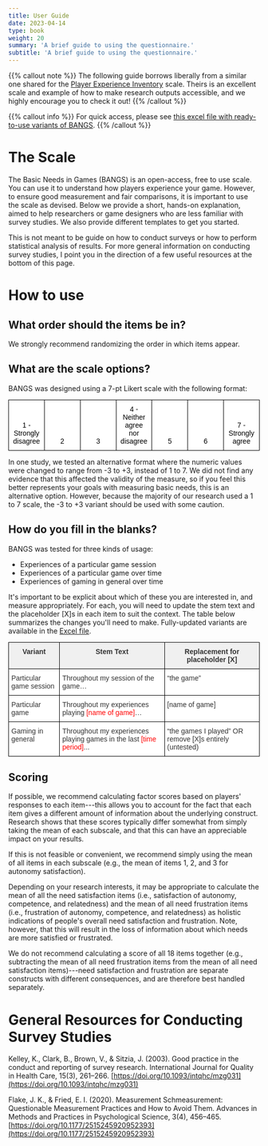```yaml
---
title: User Guide
date: 2023-04-14
type: book
weight: 20
summary: 'A brief guide to using the questionnaire.'
subtitle: 'A brief guide to using the questionnaire.'
---
```


{{% callout note %}}
The following guide borrows liberally from a similar one shared for the [Player Experience Inventory](https://playerexperienceinventory.org/docs) scale. Theirs is an excellent scale and example of how to make research outputs accessible, and we highly encourage you to check it out!
{{% /callout %}}️

{{% callout info %}}
For quick access, please see [this excel file with ready-to-use variants of BANGS](https://nickballou.com/files/BANGS.xlsx).
{{% /callout %}}️

# The Scale

The Basic Needs in Games (BANGS) is an open-access, free to use scale. You can use it to understand how players experience your game. However, to ensure good measurement and fair comparisons, it is important to use the scale as devised. Below we provide a short, hands-on explanation, aimed to help researchers or game designers who are less familiar with survey studies. We also provide different templates to get you started.

This is not meant to be guide on how to conduct surveys or how to perform statistical analysis of results. For more general information on conducting survey studies, I point you in the direction of a few useful resources at the bottom of this page.

# How to use

## What order should the items be in?

We strongly recommend randomizing the order in which items appear.

## What are the scale options?

BANGS was designed using a 7-pt Likert scale with the following format: 

<style type="text/css">
.tg  {border-collapse:collapse;border-spacing:0;margin:0px auto;}
.tg td{border-color:black;border-style:solid;border-width:1px;font-family:Arial, sans-serif;font-size:14px;
  overflow:hidden;padding:10px 5px;word-break:normal;}
.tg th{border-color:black;border-style:solid;border-width:1px;font-family:Arial, sans-serif;font-size:14px;
  font-weight:normal;overflow:hidden;padding:10px 5px;word-break:normal;}
.tg .tg-063u{background-color:#ffffff;border-color:#000000;color:#333333;text-align:center;vertical-align:bottom};

</style>
<table class="tg">
<thead>
  <tr>
    <td class="tg-063u" width="13%"><span style="font-weight:400;font-style:normal;text-decoration:none;color:black">1 - Strongly</span> <br><span style="font-weight:400;font-style:normal;text-decoration:none;color:black">disagree</span></td>
    <td class="tg-063u" width="13%"><span style="font-weight:400;font-style:normal;text-decoration:none;color:black">2</span></td>
    <td class="tg-063u" width="13%"><span style="font-weight:400;font-style:normal;text-decoration:none;color:black">3</span></td>
    <td class="tg-063u" width="13%"><span style="font-weight:400;font-style:normal;text-decoration:none;color:black">4 - Neither agree</span> <br><span style="font-weight:400;font-style:normal;text-decoration:none;color:black">nor disagree</span></td>
    <td class="tg-063u" width="13%"><span style="font-weight:400;font-style:normal;text-decoration:none;color:black">5</span></td>
    <td class="tg-063u" width="13%"><span style="font-weight:400;font-style:normal;text-decoration:none;color:black">6</span></td>
    <td class="tg-063u" width="13%"><span style="font-weight:400;font-style:normal;text-decoration:none;color:black">7 - Strongly</span> <br><span style="font-weight:400;font-style:normal;text-decoration:none;color:black">agree</span></td>
  </tr>
</thead>
</table>

In one study, we tested an alternative format where the numeric values were changed to range from -3 to +3, instead of 1 to 7. We did not find any evidence that this affected the validity of the measure, so if you feel this better represents your goals with measuring basic needs, this is an alternative option. However, because the majority of our research used a 1 to 7 scale, the -3 to +3 variant should be used with some caution. 

## How do you fill in the blanks?

BANGS was tested for three kinds of usage:

- Experiences of a particular game session
- Experiences of a particular game over time
- Experiences of gaming in general over time

It's important to be explicit about which of these you are interested in, and measure appropriately. For each, you will need to update the stem text and the placeholder [X]s in each item to suit the context. The table below summarizes the changes you'll need to make. Fully-updated variants are available in the [Excel file](https://nickballou.com/files/BANGS.xlsx).

<style type="text/css">
.tg  {border-collapse:collapse;border-color:#ccc;border-spacing:0;margin:0px auto;}
.tg td{background-color:#fff;border-color:#ccc;border-style:solid;border-width:1px;color:#333;
.dark table{background-color:#fff};
  font-family:Arial, sans-serif;font-size:14px;overflow:hidden;padding:10px 5px;word-break:normal;}
.tg th{background-color:#f0f0f0;border-color:#ccc;border-style:solid;border-width:1px;color:#333;
  font-family:Arial, sans-serif;font-size:14px;font-weight:normal;overflow:hidden;padding:10px 5px;word-break:normal;}
.tg .tg-mqa1{border-color:#000000;font-weight:bold;text-align:center;vertical-align:top}
.tg .tg-iks7{background-color:#ffffff;border-color:#000000;text-align:left;vertical-align:top}
td:hover {
  background-color: #ff0000;
  color: #000000;
}
.dark table > td:hover {
  background-color: #ff0000;
  color: #ffffff;
}


</style>
<table class="tg">
<thead>
  <tr>
    <th class="tg-mqa1">Variant</th>
    <th class="tg-mqa1">Stem Text</th>
    <th class="tg-mqa1">Replacement for placeholder [X]</th>
  </tr>
</thead>
<tbody>
  <tr>
    <td class="tg-iks7">Particular game session</td>
    <td class="tg-iks7">Throughout my session of the game…</td>
    <td class="tg-iks7">“the game”</td>
  </tr>
  <tr>
    <td class="tg-iks7">Particular game</td>
    <td class="tg-iks7">Throughout my experiences playing <span style="color:red">[name of game]</span>…</td>
    <td class="tg-iks7">[name of game]</td>
  </tr>
  <tr>
    <td class="tg-iks7">Gaming in general</td>
    <td class="tg-iks7">Throughout my experiences playing games in the last <span style="color:red">[time period]</span>...</td>
    <td class="tg-iks7">“the games I played” OR remove [X]s entirely (untested)</td>
  </tr>
</tbody>
</table>

## Scoring

If possible, we recommend calculating factor scores based on players' responses to each item---this allows you to account for the fact that each item gives a different amount of information about the underlying construct. Research shows that these scores typically differ somewhat from simply taking the mean of each subscale, and that this can have an appreciable impact on your results. 

If this is not feasible or convenient, we recommend simply using the mean of all items in each subscale (e.g., the mean of items 1, 2, and 3 for autonomy satisfaction).

Depending on your research interests, it may be appropriate to calculate the mean of all the need satisfaction items (i.e., satisfaction of autonomy, competence, and relatedness) and the mean of all need frustration items (i.e., frustration of autonomy, competence, and relatedness) as holistic indications of people's overall need satisfaction and frustration. Note, however, that this will result in the loss of information about which needs are more satisfied or frustrated. 

We do not recommend calculating a score of all 18 items together (e.g., subtracting the mean of all need frustration items from the mean of all need satisfaction items)---need satisfaction and frustration are separate constructs with different consequences, and are therefore best handled separately.

# General Resources for Conducting Survey Studies

Kelley, K., Clark, B., Brown, V., & Sitzia, J. (2003). Good practice in the conduct and reporting of survey research. International Journal for Quality in Health Care, 15(3), 261–266. [https://doi.org/10.1093/intqhc/mzg031](https://doi.org/10.1093/intqhc/mzg031)

Flake, J. K., & Fried, E. I. (2020). Measurement Schmeasurement: Questionable Measurement Practices and How to Avoid Them. Advances in Methods and Practices in Psychological Science, 3(4), 456–465. [https://doi.org/10.1177/2515245920952393](https://doi.org/10.1177/2515245920952393)


<!-- # How to apply BANGS -->

<!-- - Step 1 - Get familiar -->
<!-- - Step 2 - Respect the validation -->
<!-- - Step 3 - Respect the measurement -->
<!-- - Step 4 - Scale distribution -->
<!-- - Step 5 - When to measure -->
<!-- - Step 6 - Shuffle the times -->

<!-- ## Step 1. Get familiar with the scale and PX as a multidimensional construct -->

<!-- The PXI theorizes player experience as a "multidimensional construct", meaning that it contains 10 different constructs to measure different aspects of the player experience. Each of the constructs comes with three items (~similar questions that measure this aspect of the game). -->

<!-- Five constructs (15 items) poll for player experience at the functional level, as the direct, immediate experience during gameplay. These constructs are: Ease of control, Progress feedback, Audiovisual appeal, Clarity of goals and rules and Challenge. -->

<!-- Five constructs (15 items) poll for player experience at the psychosocial level, these are the indirect, emotional experiences derived from playing the game. These constructs are: Mastery, Curiosity, Immersion, Autonomy and Meaning. -->

<!-- Each construct comes with three items. An item is a statement such as "Playing the game was meaningful to me". The construct "Mastery" for example, is measured by the three items "I felt a sense of mastery playing this game", "I felt I was good at playing this game", "I felt capable while playing the game". Note that these items are deliberately very similar, yet they are not identical. But basically, you are asking a participant to evaluate mastery three times. In this manner, you ensure that you have a reliable measurement. When computing your overall score, you can then use the average of the three items. -->

<!-- ## Step 2. Respect the validation -->

<!-- The scale is validated as it is, you cannot make changes to it. This means that if you remove constructs or if you reword items, you are no longer using a validated scale. You have now created your own variant of the scale. This can be fine for your purpose and if this is what you want and need, you are free to do so. But realise you are no longer using a validated scale, and you can no longer compare your data to the benchmark data. -->

<!-- Note that these items are purposefully designed. For example, we intentionally avoided negatively phrased items, and also tried to have short statements. Designing "good" items may seem trivial, but it is not. They also have been tested with participants, over several studies. Many items for the PXI have been removed because participants interpreted them in different ways. -->

<!-- It is fine to add additional questions to the survey, though. (The PXI scale can be part of your survey). For example, while not part of the validated scale, you may consider to add items to measure an overall sense of enjoyment derived from playing the game. This is not a problem. And of course, in your survey you can poll for additional things such as demographic information or specific details about the game. -->

<!-- ## Step 3. Respect the measurement -->

<!-- Each construct is measured via a 7-point Likert, from -3 to +3 scale over 0, accompanied by the labels (Strongly disagree, Disagree, Slightly disagree, Neither disagree, neither agree, Slightly agree, Agree, Strongly agree). Respecting this measurement via 7-point Likert scale and via these labels (Disagree-Agree) is important. If you decide to use a 5-point Likert scale, if you decide to ask to measure items using a thumbs up or thumbs down, or if you use labels like (totally unhappy to totally happy), then again you are no longer using the validated PXI scale. You have again created your own variant. -->

<!-- We also strongly promote using a scoring from -3 to +3 with a neutral 0. The 0 here is meaningful, as the outcome of the scale also gives you information on whether the different constructs of the player experience score are rather positive or rather negative. For participants, it is easier to grasp the meaning of -1 (on a scale of -3 to +3), than a 3 (on a scale from 1 to 7). -->

<!-- While you do not need to add the numbering/ labels for every item, it should always be clear what number or label is associated with which scoring. -->


<!-- Items of the PXI should be measured via a 7-point Likert, from 1 ("Strongly disagree"),  7 scale over, accompanied by the labels (Strongly disagree to Strongly agree) -->


<!-- ## Step 5. Decide on when to measure -->

<!-- The BANGS scale  -->

<!-- ## Step 6. Randomize the order of  items -->

<!-- Ensure that you shuffle both (1) the order of the various scales in your study and (2) the order of items within each scale. This helps ensure that any biases that arise from people filling out one scale before another are balanced out over the course of the study, or from filling out several similar items in a row.  -->


<!-- # A final note -->
<!-- Making use of the scale is free, but ask that you cite the source for the scale.  -->

<!-- Additionally, as part of a larger open data movement and as part of helping to grow the games user research community, consider adding your (of course anonymized) data to the benchmark PXI data set. Reach out to us, if you consider doing this. In this case, we would like you to also ask for the birth year and gender, and provide a name, description of the game as well as a game genre. Template forms in different formats are available for preview and download above. You can use these forms to collect data from the participants. -->
